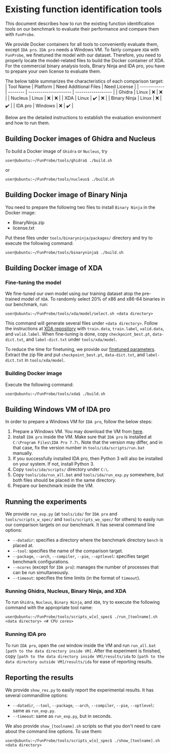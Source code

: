 # Existing function identification tools

This document describes how to run the existing function identification tools
on our benchmark to evaluate their performance and compare them with
`FunProbe`.

We provide Docker containers for all tools to conveniently evaluate them,
except `IDA pro`. `IDA pro` needs a Windows VM. To fairly compare `XDA` with
`FunProbe`, we finetuned the model with our dataset. Therefore, you need to
properly locate the model-related files to build the Docker container of XDA.
For the commercial binary analysis tools, Binary Ninja and IDA pro, you have to
prepare your own license to evaluate them.

The below table summarizes the characteristics of each comparison target:
| Tool Name    | Platform | Need Additional Files | Need License       |
| ------------ | -------- | --------------------- | ------------------ |
| Ghidra       | Linux    | :x:                   | :x:                |
| Nucleus      | Linux    | :x:                   | :x:                |
| XDA          | Linux    | :heavy_check_mark:    | :x:                |
| Binary Ninja | Linux    | :x:                   | :heavy_check_mark: |
| IDA pro      | Windows  | :x:                   | :heavy_check_mark: |

Below are the detailed instructions to establish the evaluation environment and
how to run them.


## Building Docker images of Ghidra and Nucleus

To build a Docker image of `Ghidra` or `Nucleus`, try
```
user@ubuntu:~/FunProbe/tools/ghidra$ ./build.sh
```
or
```
user@ubuntu:~/FunProbe/tools/nucleus$ ./build.sh
```


## Building Docker image of Binary Ninja

You need to prepare the following two files to install `Binary Ninja` in the
Docker image:
- BinaryNinja.zip
- license.txt

Put these files under `tools/binaryninja/packages/` directory and try to
execute the following command:
```
user@ubuntu:~/FunProbe/tools/binaryninja$ ./build.sh
```


## Building Docker image of XDA

### Fine-tuning the model

We fine-tuned our own model using our training dataset atop the pre-trained
model of `XDA`. To randomly select 20% of x86 and x86-64 binaries in our
benchmark, run:
```
user@ubuntu:~/FunProbe/tools/xda/model/select.sh <data directory>
```
This command will generate several files under `<data directory>`. Follow the
instructions at [XDA repository](https://github.com/CUMLSec/XDA) with
`train.data`, `train.label`, `valid.data`, and `valid.label`. When fine-tuning
is done, copy `checkpoint_best.pt`, `data-dict.txt`, and `label-dict.txt` under
`tools/xda/model`.

To reduce the time for finetuning, we provide our [finetuned
parameters](https://zenodo.org/record/8266657/files/model.zip?download=1).
Extract the zip file and put `checkpoint_best.pt`, `data-dict.txt`, and
`label-dict.txt` in `tools/xda/model`.

### Building Docker image

Execute the following command:
```
user@ubuntu:~/FunProbe/tools/xda$ ./build.sh
```


## Building Windows VM of IDA pro

In order to prepare a Windows VM for `IDA pro`, follow the below steps:

1. Prepare a Windows VM. You may download the VM from
   [here](https://developer.microsoft.com/en-us/windows/downloads/virtual-machines/).
2. Install `IDA pro` inside the VM. Make sure that `IDA pro` is installed at
   `C:\Program Files\IDA Pro 7.7\`. Note that the version may differ, and in
   that case, fix the version number in `tools/ida/scripts/run.bat` manually.
3. If you successfully installed IDA pro, then Python 3 will also be installed
   on your system. If not, install Python 3.
4. Copy `tools/ida/scripts/` directory under `C:\`.
5. Copy `tools/ida/run_all.bat` and `tools/ida/run_exp.py` somewhere, but both
   files should be placed in the same directory.
6. Prepare our benchmark inside the VM.


## Running the experiments

We provide `run_exp.py` (at `tools/ida/` for `IDA pro` and
`tools/scripts_w_spec/` and `tools/scripts_wo_spec/` for others) to easily run
our comparison targets on our benchmark. It has several command line
options:
- `--datadir`: specifies a directory where the benchmark directory `bench` is
  placed at.
- `--tool`: specifies the name of the comparison target.
- `--package`, `--arch`, `--compiler`, `--pie`, `--optlevel`: specifies target
  benchmark configurations.
- `--ncores` (except for `IDA pro`): manages the number of processes that can
  be run simultaneously.
- `--timeout`: specifies the time limits (in the format of `timeout`).

### Running Ghidra, Nucleus, Binary Ninja, and XDA

To run `Ghidra`, `Nucleus`, `Binary Ninja`, and `XDA`, try to execute the
following command with the appropriate tool name:
```
user@ubuntu:~/FunProbe/tools/scripts_w[o]_spec$ ./run_[toolname].sh <data directory> <# CPU cores>
```

### Running IDA pro

To run `IDA pro`, open the `cmd` window inside the VM and run `run_all.bat [path to the data directory inside VM]`.
After the experiment is finished, copy `[path to the data directory inside VM]/results/ida`
to `[path to the data directory outside VM]/results/ida` for ease of
reporting results.


## Reporting the results

We provide `show_res.py` to easily report the experimental results. It has
several commandline options:
- `--datadir`, `--tool`, `--package`, `--arch`, `--compiler`, `--pie`,
  `--optlevel`: same as `run_exp.py`.
- `--timeout`: same as `run_exp.py`, but in seconds.

We also provide `show_[toolname].sh` scripts so that you don't need to care
about the command line options. To use them:
```
user@ubuntu:~/FunProbe/tools/scripts_w[o]_spec$ ./show_[toolname].sh <data directory>
```
